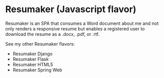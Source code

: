 # Resumaker (Javascript flavor)
Resumaker is an SPA that consumes a Word document about me and not only renders a responsive resume but enables a registered user to download the resume as a .docx, .pdf, or .rtf.

See my other Resumaker flavors:
* Resumaker Django
* Resumaker Flask
* Resumaker HTML5
* Resumaker Spring Web
